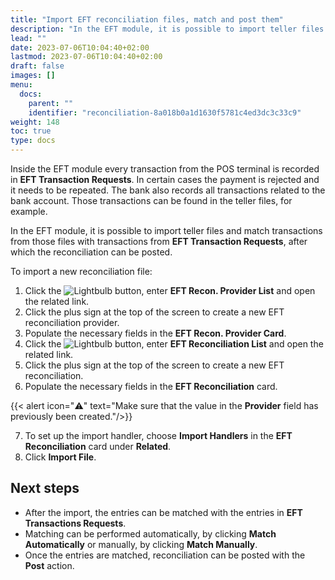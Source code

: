 ```yaml
---
title: "Import EFT reconciliation files, match and post them"
description: "In the EFT module, it is possible to import teller files and match transactions from those files with transactions from EFT Transaction Requests, after which the reconciliation can be posted."
lead: ""
date: 2023-07-06T10:04:40+02:00
lastmod: 2023-07-06T10:04:40+02:00
draft: false
images: []
menu:
  docs:
    parent: ""
    identifier: "reconciliation-8a018b0a1d1630f5781c4ed3dc3c33c9"
weight: 148
toc: true
type: docs
---
```


Inside the EFT module every transaction from the POS terminal is recorded in **EFT Transaction Requests**. 
In certain cases the payment is rejected and it needs to be repeated.
The bank also records all transactions related to the bank account. Those transactions can be found in the teller files, for example.

In the EFT module, it is possible to import teller files and match transactions from those files with transactions from **EFT Transaction Requests**, after which the reconciliation can be posted.

To import a new reconciliation file:

1. Click the ![Lightbulb](Lightbulb_icon.PNG) button, enter **EFT Recon. Provider List** and open the related link.
2. Click the plus sign at the top of the screen to create a new EFT reconciliation provider.
3. Populate the necessary fields in the **EFT Recon. Provider Card**.
4. Click the ![Lightbulb](Lightbulb_icon.PNG) button, enter **EFT Reconciliation List** and open the related link.
5. Click the plus sign at the top of the screen to create a new EFT reconciliation.
6. Populate the necessary fields in the **EFT Reconciliation** card.

 {{< alert icon="⚠️" text="Make sure that the value in the **Provider** field has previously been created."/>}}

7. To set up the import handler, choose **Import Handlers** in the **EFT Reconciliation** card under **Related**.
8. Click **Import File**.

## Next steps

- After the import, the entries can be matched with the entries in **EFT Transactions Requests**.
- Matching can be performed automatically, by clicking **Match Automatically** or manually, by clicking **Match Manually**.
- Once the entries are matched, reconciliation can be posted with the **Post** action.
